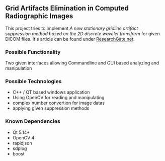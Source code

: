 ## Grid Artifacts Elimination in Computed Radiographic Images

This project tries to implement *A new stationary gridline artifact suppression method based on the 2D discrete wavelet transform* for given DICOM files. It's article can be found under [ResearchGate.net](https://www.researchgate.net/publication/274399694_A_new_stationary_gridline_artifact_suppression_method_based_on_the_2D_discrete_wavelet_transform).

### Possible Functionality

Two given interfaces allowing Commandline and GUI based analyzing and manipulation

### Possible Technologies

+ C++ / QT based windows application
+ Using OpenCV for reading and manipulating 
+ complex number convertion for image datas
+ applying given suppression methods 

### Known Dependencies

+ Qt 5.14+
+ OpenCV 4
+ rapidjson
+ sdplog
+ boost